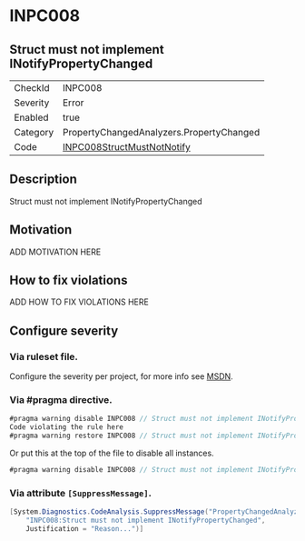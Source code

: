 # INPC008
## Struct must not implement INotifyPropertyChanged

<!-- start generated table -->
<table>
  <tr>
    <td>CheckId</td>
    <td>INPC008</td>
  </tr>
  <tr>
    <td>Severity</td>
    <td>Error</td>
  </tr>
  <tr>
    <td>Enabled</td>
    <td>true</td>
  </tr>
  <tr>
    <td>Category</td>
    <td>PropertyChangedAnalyzers.PropertyChanged</td>
  </tr>
  <tr>
    <td>Code</td>
    <td><a href="https://github.com/DotNetAnalyzers/PropertyChangedAnalyzers/blob/master/PropertyChangedAnalyzers.Analyzers/INPC008StructMustNotNotify.cs">INPC008StructMustNotNotify</a></td>
  </tr>
</table>
<!-- end generated table -->

## Description

Struct must not implement INotifyPropertyChanged

## Motivation

ADD MOTIVATION HERE

## How to fix violations

ADD HOW TO FIX VIOLATIONS HERE

<!-- start generated config severity -->
## Configure severity

### Via ruleset file.

Configure the severity per project, for more info see [MSDN](https://msdn.microsoft.com/en-us/library/dd264949.aspx).

### Via #pragma directive.
```C#
#pragma warning disable INPC008 // Struct must not implement INotifyPropertyChanged
Code violating the rule here
#pragma warning restore INPC008 // Struct must not implement INotifyPropertyChanged
```

Or put this at the top of the file to disable all instances.
```C#
#pragma warning disable INPC008 // Struct must not implement INotifyPropertyChanged
```

### Via attribute `[SuppressMessage]`.

```C#
[System.Diagnostics.CodeAnalysis.SuppressMessage("PropertyChangedAnalyzers.PropertyChanged", 
    "INPC008:Struct must not implement INotifyPropertyChanged", 
    Justification = "Reason...")]
```
<!-- end generated config severity -->
